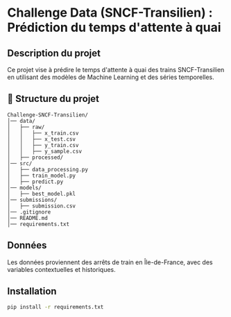 # Challenge Data (SNCF-Transilien) : Prédiction du temps d'attente à quai

## Description du projet
Ce projet vise à prédire le temps d'attente à quai des trains SNCF-Transilien en utilisant des modèles de Machine Learning et des séries temporelles.

## 📂 Structure du projet

```
Challenge-SNCF-Transilien/
│── data/  
│   ├── raw/    
│   │   ├── x_train.csv
│   │   ├── x_test.csv
│   │   ├── y_train.csv
│   │   ├── y_sample.csv
│   ├── processed/      
│── src/ 
│   ├── data_processing.py   
│   ├── train_model.py       
│   ├── predict.py           
│── models/                 
│   ├── best_model.pkl       
│── submissions/              
│   ├── submission.csv
│── .gitignore 
│── README.md  
│── requirements.txt                    
```

## Données
Les données proviennent des arrêts de train en Île-de-France, avec des variables contextuelles et historiques.

## Installation
```bash
pip install -r requirements.txt
```

